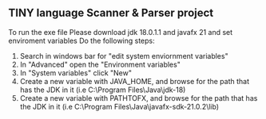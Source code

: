 ## TINY language Scanner & Parser project

To run the exe file
Please download jdk 18.0.1.1 and javafx 21 and set enviroment variables
Do the following steps:
<ol>
      <li>Search in windows bar for "edit system enviornment variables"</li>
      <li>In "Advanced" open the "Environment variables"</li>
      <li>In "System variables" click "New"</li>
      <li>Create a new variable with JAVA_HOME, and browse for the path that has the JDK in it (i.e C:\Program Files\Java\jdk-18)</li>
      <li>Create a new variable with PATHTOFX, and browse for the path that has the JDK in it (i.e C:\Program Files\Java\javafx-sdk-21.0.2\lib)</li>
</ol>





